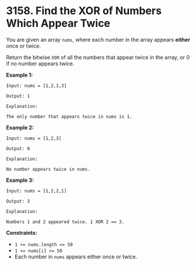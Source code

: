 # 3158. Find the XOR of Numbers Which Appear Twice

You are given an array `nums`, where each number in the array appears **either** once or twice.

Return the bitwise `XOR` of all the numbers that appear twice in the array, or 0 if no number appears twice.

**Example 1:**

```()
Input: nums = [1,2,1,3]

Output: 1

Explanation:

The only number that appears twice in nums is 1.
```

**Example 2:**

```()
Input: nums = [1,2,3]

Output: 0

Explanation:

No number appears twice in nums.
```

**Example 3:**

```()
Input: nums = [1,2,2,1]

Output: 3

Explanation:

Numbers 1 and 2 appeared twice. 1 XOR 2 == 3.
```

**Constraints:**

- `1 <= nums.length <= 50`
- `1 <= nums[i] <= 50`
- Each number in `nums` appears either once or twice.
